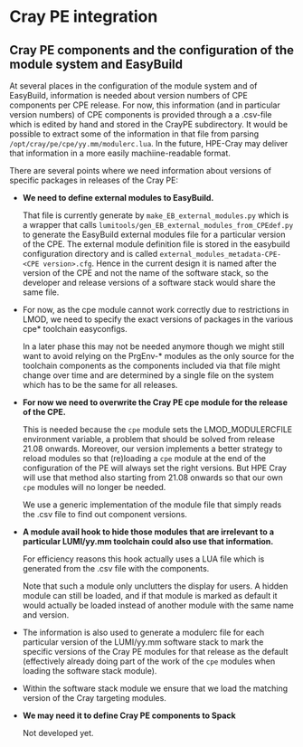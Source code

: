 # Cray PE integration

## Cray PE components and the configuration of the module system and EasyBuild

At several places in the configuration of the module system and of EasyBuild, information
is needed about version numbers of CPE components per CPE release.
For now, this information (and in particular version numbers) of CPE components is provided
through a a .csv-file which is edited by hand and stored in the CrayPE subdirectory.
It would be possible to extract some of the information in that file from parsing \
``/opt/cray/pe/cpe/yy.mm/modulerc.lua``. In the future, HPE-Cray
may deliver that information in a more easily machiine-readable format.

There are several points where we need information about versions of specific packages
in releases of the Cray PE:

  * **We need to define external modules to EasyBuild.**

    That file is currently generate by ``make_EB_external_modules.py``
    which is a wrapper that calls ``lumitools/gen_EB_external_modules_from_CPEdef.py``
    to generate the EasyBuild external modules file for a particular version of the
    CPE. The external module definition file is stored in the easybuild configuration
    directory and is called ``external_modules_metadata-CPE-<CPE version>.cfg``. Hence
    in the current design it is named after the version of the CPE and not the name
    of the software stack, so the developer and release versions of a software stack
    would share the same file.

  * For now, as the cpe module cannot work correctly due to restrictions in LMOD,
    we need to specify the exact versions of packages in the various cpe* toolchain
    easyconfigs.

    In a later phase this may not be needed anymore though we might still want to avoid
    relying on the PrgEnv-* modules as the only source for the toolchain components
    as the components included via that file might change over time and are determined
    by a single file on the system which has to be the same for all releases.

  * **For now we need to overwrite the Cray PE cpe module for the release of the CPE.**

    This is needed because the ``cpe`` module sets the LMOD_MODULERCFILE environment
    variable, a problem that should be solved from release 21.08 onwards. Moreover,
    our version implements a better strategy to reload modules so that (re)loading
    a ``cpe`` module at the end of the configuration of the PE will always set the
    right versions. But HPE Cray will use that method also starting from 21.08 onwards
    so that our own ``cpe`` modules will no longer be needed.

    We use a generic implementation of the module file that simply reads the .csv file
    to find out component versions.

  * **A module avail hook to hide those modules that are irrelevant to a particular LUMI/yy.mm
    toolchain could also use that information.**

    For efficiency reasons this hook actually uses a LUA file which is generated from
    the .csv file with the components.

    Note that such a module only unclutters the display for users. A hidden module
    can still be loaded, and if that module is marked as default it would actually
    be loaded instead of another module with the same name and version.

  * The information is also used to generate a modulerc file for each particular version
    of the LUMI/yy.mm software stack to mark the specific versions of the Cray PE modules
    for that release as the default (effectively already doing part of the work of
    the ``cpe`` modules when loading the software stack module).

  * Within the software stack module we ensure that we load the matching version of
    the Cray targeting modules.

  * **We may need it to define Cray PE components to Spack**

    Not developed yet.



